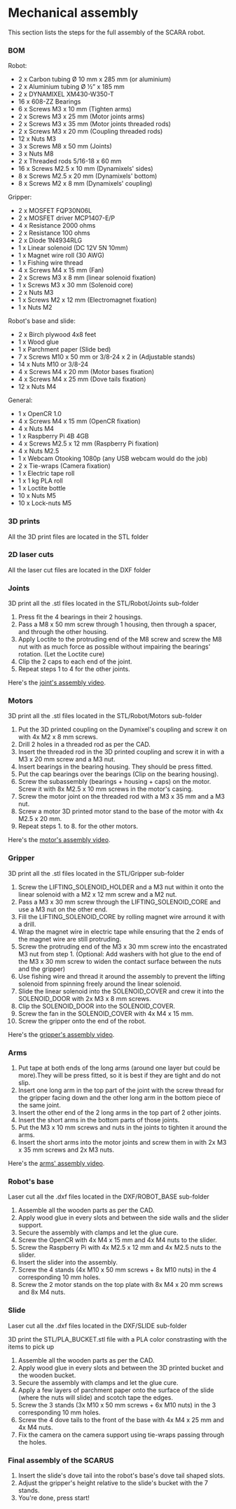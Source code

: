 # Mechanical assembly
This section lists the steps for the full assembly of the SCARA robot.

### BOM
Robot:
-   2 x Carbon tubing Ø 10 mm x 285 mm (or aluminium)
-   2 x Aluminium tubing Ø ½” x 185 mm
-   2 x DYNAMIXEL XM430-W350-T
-   16 x 608-ZZ Bearings
-   6 x Screws M3 x 10 mm (Tighten arms)
-   2 x Screws M3 x 25 mm (Motor joints arms)
-   2 x Screws M3 x 35 mm (Motor joints threaded rods)
-   2 x Screws M3 x 20 mm (Coupling threaded rods)
-   12 x Nuts M3
-   3 x Screws M8 x 50 mm (Joints)
-   3 x Nuts M8
-	2 x Threaded rods 5/16-18 x 60 mm
-	16 x Screws M2.5 x 10 mm (Dynamixels' sides)
-	8 x Screws M2.5 x 20 mm (Dynamixels' bottom)
-	8 x Screws M2 x 8 mm (Dynamixels' coupling)

Gripper:
-	2 x MOSFET FQP30N06L
-	2 x MOSFET driver MCP1407-E/P
-	4 x Resistance 2000 ohms
-	2 x Resistance 100 ohms
-	2 x Diode 1N4934RLG
-	1 x Linear solenoid (DC 12V 5N 10mm)
-	1 x Magnet wire roll (30 AWG)
-   1 x Fishing wire thread
-	4 x Screws M4 x 15 mm (Fan)
-	2 x Screws M3 x 8 mm (linear solenoid fixation)
-	1 x Screws M3 x 30 mm (Solenoid core)
-   2 x Nuts M3
-	1 x Screws M2 x 12 mm (Electromagnet fixation)
-	1 x Nuts M2

Robot's base and slide:
-	2 x Birch plywood 4x8 feet
-	1 x Wood glue
-	1 x Parchment paper (Slide bed)
-	7 x Screws M10 x 50 mm or 3/8-24 x 2 in (Adjustable stands)
-	14 x Nuts M10 or 3/8-24
-	4 x Screws M4 x 20 mm (Motor bases fixation)
-	4 x Screws M4 x 25 mm (Dove tails fixation)
-	12 x Nuts M4

General:
-	1 x OpenCR 1.0
-	4 x Screws M4 x 15 mm (OpenCR fixation)
-	4 x Nuts M4
-	1 x Raspberry Pi 4B 4GB
-	4 x Screws M2.5 x 12 mm (Raspberry Pi fixation)
-	4 x Nuts M2.5
-	1 x Webcam Otooking 1080p (any USB webcam would do the job)
-	2 x Tie-wraps (Camera fixation)
-	1 x Electric tape roll
-	1 x 1 kg PLA roll
-	1 x Loctite bottle
-	10 x Nuts M5
-	10 x Lock-nuts M5

### 3D prints
All the 3D print files are located in the STL folder

### 2D laser cuts
All the laser cut files are located in the DXF folder

### Joints
3D print all the .stl files located in the STL/Robot/Joints sub-folder
1.  Press fit the 4 bearings in their 2 housings.
2.  Pass a M8 x 50 mm screw through 1 housing, then through a spacer, and through the other housing.
3.  Apply Loctite to the protruding end of the M8 screw and screw the M8 nut with as much force as possible
    without impairing the bearings' rotation. (Let the Loctite cure)
4.  Clip the 2 caps to each end of the joint.
5.  Repeat steps 1 to 4 for the other joints.

Here's the [joint's assembly video](Videos/ASSY_JOINT.mp4).

### Motors
3D print all the .stl files located in the STL/Robot/Motors sub-folder
1.  Put the 3D printed coupling on the Dynamixel's coupling and screw it on with 4x M2 x 8 mm screws.
2.  Drill 2 holes in a threaded rod as per the CAD.
3.  Insert the threaded rod in the 3D printed coupling and screw it in with a M3 x 20 mm screw and a M3 nut.
4.  Insert bearings in the bearing housing. They should be press fitted.
5.  Put the cap bearings over the bearings (Clip on the bearing housing).
6.  Screw the subassembly (bearings + housing + caps) on the motor. Screw it with 8x M2.5 x 10 mm screws in the motor's casing.
7.  Screw the motor joint on the threaded rod with a M3 x 35 mm and a M3 nut.
8.  Screw a motor 3D printed motor stand to the base of the motor with 4x M2.5 x 20 mm.
9.  Repeat steps 1. to 8. for the other motors.

Here's the [motor's assembly video](Videos/SUPPORT_MOTOR.mp4).

### Gripper
3D print all the .stl files located in the STL/Gripper sub-folder
1.  Screw the LIFTING_SOLENOID_HOLDER and a M3 nut within it onto the linear solenoid with a M2 x 12 mm screw and a M2 nut.
2.  Pass a M3 x 30 mm screw through the LIFTING_SOLENOID_CORE and use a M3 nut on the other end.
3.  Fill the LIFTING_SOLENOID_CORE by rolling magnet wire arround it with a drill.
4.  Wrap the magnet wire in electric tape while ensuring that the 2 ends of the magnet wire are still protruding.
5.  Screw the protruding end of the M3 x 30 mm screw into the encastrated M3 nut from step 1.
    (Optional: Add washers with hot glue to the end of the M3 x 30 mm screw to widen the contact surface between the nuts and the gripper)
6.  Use fishing wire and thread it around the assembly to prevent the lifting solenoid from spinning freely around the linear solenoid.
6.  Slide the linear solenoid into the SOLENOID_COVER and crew it into the SOLENOID_DOOR with 2x M3 x 8 mm screws.
7.  Clip the SOLENOID_DOOR into the SOLENOID_COVER.
8.  Screw the fan in the SOLENOID_COVER with 4x M4 x 15 mm.
9.  Screw the gripper onto the end of the robot.

Here's the [gripper's assembly video](Videos/ASSY_GRIPPER.mp4).

### Arms
1.  Put tape at both ends of the long arms (around one layer but could be more).They will be press fitted, so it is best if they are tight and do not slip.
2.  Insert one long arm in the top part of the joint with the screw thread for the gripper facing down and the other long arm in the bottom piece of the same joint.
3.  Insert the other end of the 2 long arms in the top part of 2 other joints.
4.  Insert the short arms in the bottom parts of those joints.
5.  Put the M3 x 10 mm screws and nuts in the joints to tighten it around the arms.
6.  Insert the short arms into the motor joints and screw them in with 2x M3 x 35 mm screws and 2x M3 nuts.

Here's the [arms' assembly video](Videos/ASSY_SCARA_ROBOT.mp4).

### Robot's base
Laser cut all the .dxf files located in the DXF/ROBOT_BASE sub-folder
1.  Assemble all the wooden parts as per the CAD.
2.  Apply wood glue in every slots and between the side walls and the slider support.
3.  Secure the assembly with clamps and let the glue cure.
4.  Screw the OpenCR with 4x M4 x 15 mm and 4x M4 nuts to the slider.
5.  Screw the Raspberry Pi with 4x M2.5 x 12 mm and 4x M2.5 nuts to the slider.
6.  Insert the slider into the assembly.
7.  Screw the 4 stands (4x M10 x 50 mm screws + 8x M10 nuts) in the 4 corresponding 10 mm holes.
8.  Screw the 2 motor stands on the top plate with 8x M4 x 20 mm screws and 8x M4 nuts.

### Slide
Laser cut all the .dxf files located in the DXF/SLIDE sub-folder

3D print the STL/PLA_BUCKET.stl file with a PLA color constrasting with the items to pick up
1.  Assemble all the wooden parts as per the CAD.
2.  Apply wood glue in every slots and between the 3D printed bucket and the wooden bucket.
3.  Secure the assembly with clamps and let the glue cure.
4.  Apply a few layers of parchment paper onto the surface of the slide (where the nuts will slide) and scotch tape the edges.
6.  Screw the 3 stands (3x M10 x 50 mm screws + 6x M10 nuts) in the 3 corresponding 10 mm holes.
7.  Screw the 4 dove tails to the front of the base with 4x M4 x 25 mm and 4x M4 nuts.
8.  Fix the camera on the camera support using tie-wraps passing through the holes.
 
### Final assembly of the SCARUS
1.  Insert the slide's dove tail into the robot's base's dove tail shaped slots.
2.  Adjust the gripper's height relative to the slide's bucket with the 7 stands.
3.  You're done, press start!
